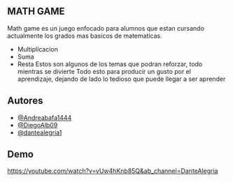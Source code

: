 
## MATH GAME

Math game es un juego enfocado para alumnos que estan cursando actualmente los grados mas basicos de matematicas.
- Multiplicacion
- Suma
- Resta
Estos son algunos de los temas que podran reforzar, todo mientras se divierte Todo esto para producir un gusto por el aprendizaje, dejando de lado lo tedioso que puede llegar a ser aprender


## Autores

- [@Andreabafa1444](https://www.github.com/Andreabafa1444)
- [@DiegoAlb09](https://www.github.com/DiegoAlb09)
- [@dantealegria1](https://www.github.com/dantealegria1)

## Demo


https://youtube.com/watch?v=vUw4hKnb85Q&ab_channel=DanteAlegria
